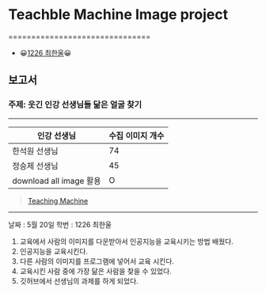 # Teachble Machine Image project
===============================
+ 😀[1226 최한울](https://github.com/hanul24/tm/edit/main/README.md)😀
## 보고서
### 주제: 웃긴 인강 선생님들 닮은 얼굴 찾기
------------------
|인강 선생님|수집 이미지 개수|
|--|--|
|한석원 선생님|74|
|정승제 선생님|45|
|download all image 활용|O|

> [Teaching Machine](https://teachablemachine.withgoogle.com/models/9B_vudN0p/)







---
날짜 : 5월 20일
학번 : 1226 최한울
1.  교육에서 사람의 이미지를 다운받아서 인공지능을 교육시키는 방법 배웠다.
2.  인공지능을 교육시킨다.
3.  다른 사람의 이미지를 프로그램에 넣어서 교육 시킨다.
4.  교육시킨 사람 중에 가장 닮은 사람을 찾을 수 있었다.
5.  깃허브에서 선생님의 과제를 하게 되었다.
